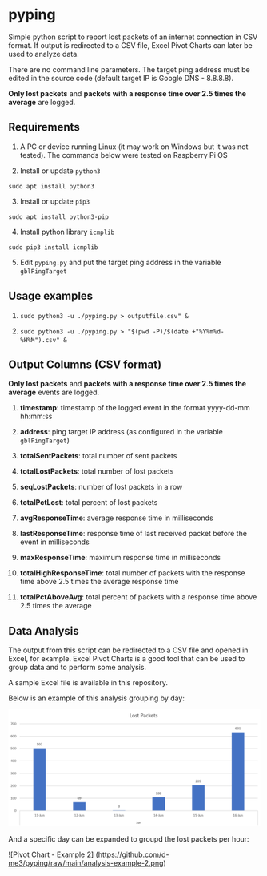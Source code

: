 # pyping

Simple python script to report lost packets of an internet connection in CSV format. If output is redirected to a CSV file, Excel Pivot Charts can later be used to analyze data.

There are no command line parameters. The target ping address must be edited in the source code (default target IP is Google DNS - 8.8.8.8).

**Only lost packets** and **packets with a response time over 2.5 times the average** are logged.

## Requirements

1. A PC or device running Linux (it may work on Windows but it was not tested). The commands below were tested on Raspberry Pi OS

2. Install or update `python3`
```
sudo apt install python3
```

3. Install or update `pip3`
```
sudo apt install python3-pip
```

4. Install python library `icmplib`
```
sudo pip3 install icmplib
```

5. Edit `pyping.py` and put the target ping address in the variable `gblPingTarget`

## Usage examples

1. `sudo python3 -u ./pyping.py > outputfile.csv" &`

2. `sudo python3 -u ./pyping.py > "$(pwd -P)/$(date +"%Y%m%d-%H%M").csv" &`

## Output Columns (CSV format)

**Only lost packets** and **packets with a response time over 2.5 times the average** events are logged.

1. **timestamp**: timestamp of the logged event in the format yyyy-dd-mm hh:mm:ss

2. **address**: ping target IP address (as configured in the variable `gblPingTarget`)

3. **totalSentPackets**: total number of sent packets

4. **totalLostPackets**: total number of lost packets

5. **seqLostPackets**: number of lost packets in a row

6. **totalPctLost**: total percent of lost packets

7. **avgResponseTime**: average response time in milliseconds

8. **lastResponseTime**: response time of last received packet before the event in milliseconds

9. **maxResponseTime**: maximum response time in milliseconds

10. **totalHighResponseTime**: total number of packets with the response time above 2.5 times the average response time

11. **totalPctAboveAvg**: total percent of packets with a response time above 2.5 times the average

## Data Analysis

The output from this script can be redirected to a CSV file and opened in Excel, for example. Excel Pivot Charts is a good tool that can be used to group data and to perform some analysis.

A sample Excel file is available in this repository.

Below is an example of this analysis grouping by day:

![Pivot Chart - Example 1](https://github.com/d-me3/pyping/raw/main/analysis-example-1.png)

And a specific day can be expanded to groupd the lost packets per hour:

![Pivot Chart - Example 2] (https://github.com/d-me3/pyping/raw/main/analysis-example-2.png)


